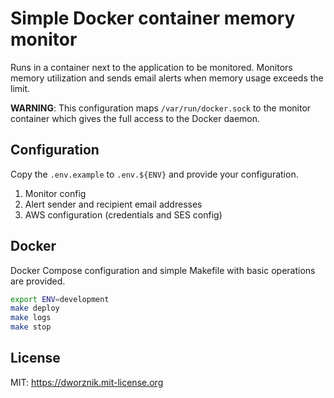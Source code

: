 # Simple Docker container memory monitor
Runs in a container next to the application to be monitored. Monitors memory utilization and sends email alerts when memory usage exceeds the limit.

**WARNING**: This configuration maps `/var/run/docker.sock` to the monitor container which gives the full access to the Docker daemon.

## Configuration
Copy the `.env.example` to `.env.${ENV}` and provide your configuration.
 1. Monitor config
 1. Alert sender and recipient email addresses
 1. AWS configuration (credentials and SES config)

## Docker
Docker Compose configuration and simple Makefile with basic operations are provided.

```bash
export ENV=development
make deploy
make logs
make stop 
```
## License
MIT: <https://dworznik.mit-license.org>
